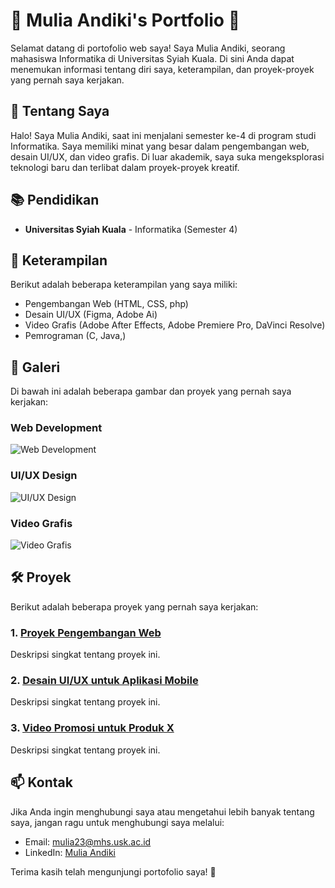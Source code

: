 # 🌟 Mulia Andiki's Portfolio 🌟

Selamat datang di portofolio web saya! Saya Mulia Andiki, seorang mahasiswa Informatika di Universitas Syiah Kuala. Di sini Anda dapat menemukan informasi tentang diri saya, keterampilan, dan proyek-proyek yang pernah saya kerjakan.

## 📖 Tentang Saya

Halo! Saya Mulia Andiki, saat ini menjalani semester ke-4 di program studi Informatika. Saya memiliki minat yang besar dalam pengembangan web, desain UI/UX, dan video grafis. Di luar akademik, saya suka mengeksplorasi teknologi baru dan terlibat dalam proyek-proyek kreatif.

## 📚 Pendidikan

- **Universitas Syiah Kuala** - Informatika (Semester 4)

## 💼 Keterampilan

Berikut adalah beberapa keterampilan yang saya miliki:

- Pengembangan Web (HTML, CSS, php)
- Desain UI/UX (Figma, Adobe Ai)
- Video Grafis (Adobe After Effects, Adobe Premiere Pro, DaVinci Resolve)
- Pemrograman (C, Java,)

## 📸 Galeri

Di bawah ini adalah beberapa gambar dan proyek yang pernah saya kerjakan:

### Web Development
![Web Development](path-to-your-image.jpg)

### UI/UX Design
![UI/UX Design](path-to-your-image.jpg)

### Video Grafis
![Video Grafis](path-to-your-image.jpg)

## 🛠️ Proyek

Berikut adalah beberapa proyek yang pernah saya kerjakan:

### 1. [Proyek Pengembangan Web](link-to-your-project)
Deskripsi singkat tentang proyek ini.

### 2. [Desain UI/UX untuk Aplikasi Mobile](link-to-your-project)
Deskripsi singkat tentang proyek ini.

### 3. [Video Promosi untuk Produk X](link-to-your-project)
Deskripsi singkat tentang proyek ini.

## 📫 Kontak

Jika Anda ingin menghubungi saya atau mengetahui lebih banyak tentang saya, jangan ragu untuk menghubungi saya melalui:
- Email: [mulia23@mhs.usk.ac.id](mailto:mulia23@mhs.usk.ac.id)
- LinkedIn: [Mulia Andiki](https://www.linkedin.com/in/yourprofile)

Terima kasih telah mengunjungi portofolio saya! 🌟
